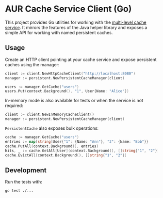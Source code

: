 # AUR Cache Service Client (Go)

This project provides Go utilities for working with the [multi-level cache service](https://github.com/NikolayNN/multi-level-cache-go-sdk). It mirrors the features of the Java helper library and exposes a simple API for working with named persistent caches.

## Usage

Create an HTTP client pointing at your cache service and expose persistent caches using the manager:

```go
client := client.NewHttpCacheClient("http://localhost:8080")
manager := persistent.NewPersistentCacheManager(client)

users := manager.GetCache("users")
users.Put(context.Background(), "1", User{Name: "Alice"})
```

In-memory mode is also available for tests or when the service is not required:

```go
client := client.NewInMemoryCacheClient()
manager := persistent.NewPersistentCacheManager(client)
```

`PersistentCache` also exposes bulk operations:

```go
cache := manager.GetCache("users")
entries := map[string]User{"1": {Name: "Ann"}, "2": {Name: "Bob"}}
cache.PutAll(context.Background(), entries)
hits, _ := cache.GetAll[User](context.Background(), []string{"1", "2"})
cache.EvictAll(context.Background(), []string{"1", "2"})
```

## Development

Run the tests with:

```bash
go test ./...
```
